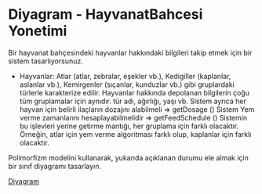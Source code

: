 # Diyagram - HayvanatBahcesi Yonetimi

Bir hayvanat bahçesindeki hayvanlar hakkındaki bilgileri takip etmek için bir sistem tasarlıyorsunuz.

- Hayvanlar:
 Atlar (atlar, zebralar, eşekler vb.),
 Kedigiller (kaplanlar, aslanlar vb.),
 Kemirgenler (sıçanlar, kunduzlar vb.) gibi gruplardaki türlerle karakterize edilir.
 Hayvanlar hakkında depolanan bilgilerin çoğu tüm gruplamalar için aynıdır.
 tür adı, ağırlığı, yaşı vb.
 Sistem ayrıca her hayvan için belirli ilaçların dozajını alabilmeli => getDosage ()
 Sistem Yem verme zamanlarını hesaplayabilmelidir => getFeedSchedule ()
 Sistemin bu işlevleri yerine getirme mantığı, her gruplama için farklı olacaktır. Örneğin, atlar için yem verme algoritması farklı olup, kaplanlar için farklı       olacaktır.

 Polimorfizm modelini kullanarak, yukarıda açıklanan durumu ele almak için bir sınıf diyagramı tasarlayın.

 [Diyagram]()
